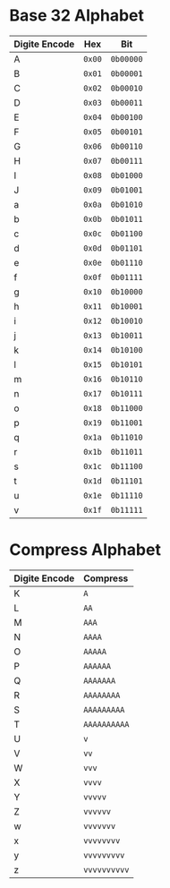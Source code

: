 # Base 32 Alphabet #

| Digite Encode | Hex | Bit |
| ------------- | --- | --- |
| A | `0x00` | `0b00000` |
| B | `0x01` | `0b00001` |
| C | `0x02` | `0b00010` |
| D | `0x03` | `0b00011` |
| E | `0x04` | `0b00100` |
| F | `0x05` | `0b00101` |
| G | `0x06` | `0b00110` |
| H | `0x07` | `0b00111` |
| I | `0x08` | `0b01000` |
| J | `0x09` | `0b01001` |
| a | `0x0a` | `0b01010` |
| b | `0x0b` | `0b01011` |
| c | `0x0c` | `0b01100` |
| d | `0x0d` | `0b01101` |
| e | `0x0e` | `0b01110` |
| f | `0x0f` | `0b01111` |
| g | `0x10` | `0b10000` |
| h | `0x11` | `0b10001` |
| i | `0x12` | `0b10010` |
| j | `0x13` | `0b10011` |
| k | `0x14` | `0b10100` |
| l | `0x15` | `0b10101` |
| m | `0x16` | `0b10110` |
| n | `0x17` | `0b10111` |
| o | `0x18` | `0b11000` |
| p | `0x19` | `0b11001` |
| q | `0x1a` | `0b11010` |
| r | `0x1b` | `0b11011` |
| s | `0x1c` | `0b11100` |
| t | `0x1d` | `0b11101` |
| u | `0x1e` | `0b11110` |
| v | `0x1f` | `0b11111` |

# Compress Alphabet #
| Digite Encode | Compress | 
| - | :------------------- |
| K | `A` |
| L | `AA` |
| M | `AAA` |
| N | `AAAA` |
| O | `AAAAA` |
| P | `AAAAAA` |
| Q | `AAAAAAA` |
| R | `AAAAAAAA` |
| S | `AAAAAAAAA` |
| T | `AAAAAAAAAA` |
| U | `v` |
| V | `vv` |
| W | `vvv` |
| X | `vvvv` |
| Y | `vvvvv` |
| Z | `vvvvvv` |
| w | `vvvvvvv` |
| x | `vvvvvvvv` |
| y | `vvvvvvvvv` |
| z | `vvvvvvvvvv` |

